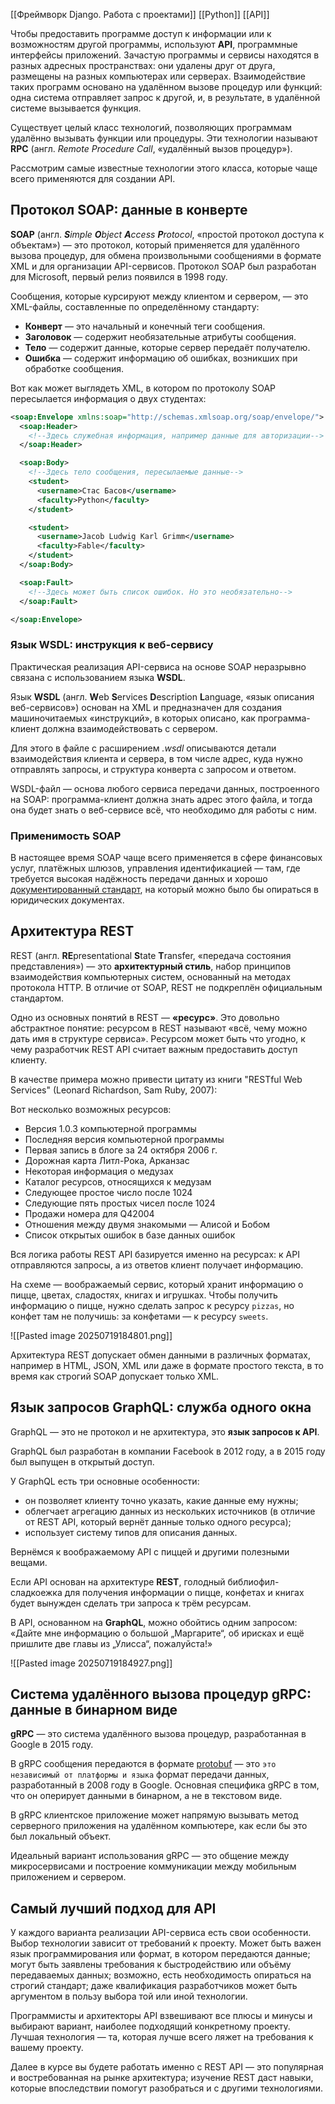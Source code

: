 
[[Фреймворк Django. Работа с проектами]]
[[Python]]
[[API]]

Чтобы предоставить программе доступ к информации или к возможностям другой программы, используют **API**, программные интерфейсы приложений. Зачастую программы и сервисы находятся в разных адресных пространствах: они удалены друг от друга, размещены на разных компьютерах или серверах. Взаимодействие таких программ основано на удалённом вызове процедур или функций: одна система отправляет запрос к другой, и, в результате, в удалённой системе вызывается функция.

Существует целый класс технологий, позволяющих программам удалённо вызывать функции или процедуры. Эти технологии называют **RPC** (англ. _Remote Procedure Call_, «удалённый вызов процедур»).

Рассмотрим самые известные технологии этого класса, которые чаще всего применяются для создании API.

## Протокол SOAP: данные в конверте

**SOAP** (англ. _**S**imple **O**bject **A**ccess **P**rotocol_, «простой протокол доступа к объектам») — это протокол, который применяется для удалённого вызова процедур, для обмена произвольными сообщениями в формате XML и для организации API-сервисов. Протокол SOAP был разработан для Microsoft, первый релиз появился в 1998 году.

Сообщения, которые курсируют между клиентом и сервером, — это XML-файлы, составленные по определённому стандарту:

- **Конверт** — это начальный и конечный теги сообщения.
- **Заголовок** — содержит необязательные атрибуты сообщения.
- **Тело** — содержит данные, которые сервер передаёт получателю.
- **Ошибка** — содержит информацию об ошибках, возникших при обработке сообщения.

Вот как может выглядеть XML, в котором по протоколу SOAP пересылается информация о двух студентах:

```xml
<soap:Envelope xmlns:soap="http://schemas.xmlsoap.org/soap/envelope/">
  <soap:Header>
    <!--Здесь служебная информация, например данные для авторизации-->
  </soap:Header>

  <soap:Body>
    <!--Здесь тело сообщения, пересылаемые данные-->
    <student>
      <username>Стас Басов</username>
      <faculty>Python</faculty>
    </student>

    <student>
      <username>Jacob Ludwig Karl Grimm</username>
      <faculty>Fable</faculty>
    </student>
  </soap:Body>

  <soap:Fault>
    <!--Здесь может быть список ошибок. Но это необязательно-->
  </soap:Fault>

</soap:Envelope>
```


### Язык WSDL: инструкция к веб-сервису

Практическая реализация API-сервиса на основе SOAP неразрывно связана с использованием языка **WSDL**.

Язык **WSDL** (англ. **W**eb **S**ervices **D**escription **L**anguage, «язык описания веб-сервисов») основан на XML и предназначен для создания машиночитаемых «инструкций», в которых описано, как программа-клиент должна взаимодействовать с сервером.

Для этого в файле с расширением _.wsdl_ описываются детали взаимодействия клиента и сервера, в том числе адрес, куда нужно отправлять запросы, и структура конверта с запросом и ответом.

WSDL-файл — основа любого сервиса передачи данных, построенного на SOAP: программа-клиент должна знать адрес этого файла, и тогда она будет знать о веб-сервисе всё, что необходимо для работы с ним.

### Применимость SOAP

В настоящее время SOAP чаще всего применяется в сфере финансовых услуг, платёжных шлюзов, управления идентификацией — там, где требуется высокая надёжность передачи данных и хорошо [документированный стандарт](https://www.w3.org/TR/soap/), на который можно было бы опираться в юридических документах.

## Архитектура REST

REST (англ. **RE**presentational **S**tate **T**ransfer, «передача состояния представления») — это **архитектурный стиль**, набор принципов взаимодействия компьютерных систем, основанный на методах протокола HTTP. В отличие от SOAP, REST не подкреплён официальным стандартом.

Одно из основных понятий в REST — **«ресурс»**. Это довольно абстрактное понятие: ресурсом в REST называют «всё, чему можно дать имя в структуре сервиса». Ресурсом может быть что угодно, к чему разработчик REST API считает важным предоставить доступ клиенту.

В качестве примера можно привести цитату из книги "RESTful Web Services" (Leonard Richardson, Sam Ruby, 2007):

Вот несколько возможных ресурсов:

- Версия 1.0.3 компьютерной программы
- Последняя версия компьютерной программы
- Первая запись в блоге за 24 октября 2006 г.
- Дорожная карта Литл-Рока, Арканзас
- Некоторая информация о медузах
- Каталог ресурсов, относящихся к медузам
- Следующее простое число после 1024
- Следующие пять простых чисел после 1024
- Продажи номера для Q42004
- Отношения между двумя знакомыми — Алисой и Бобом
- Список открытых ошибок в базе данных ошибок

Вся логика работы REST API базируется именно на ресурсах: к API отправляются запросы, а из ответов клиент получает информацию.

На схеме — воображаемый сервис, который хранит информацию о пицце, цветах, сладостях, книгах и игрушках. Чтобы получить информацию о пицце, нужно сделать запрос к ресурсу `pizzas`, но конфет там не получишь: за конфетами — к ресурсу `sweets`.

![[Pasted image 20250719184801.png]]


Архитектура REST допускает обмен данными в различных форматах, например в HTML, JSON, XML или даже в формате простого текста, в то время как строгий SOAP допускает только XML.

## Язык запросов GraphQL: служба одного окна

GraphQL — это не протокол и не архитектура, это **язык запросов к API**.

GraphQL был разработан в компании Facebook в 2012 году, а в 2015 году был выпущен в открытый доступ.

У GraphQL есть три основные особенности:

- он позволяет клиенту точно указать, какие данные ему нужны;
- облегчает агрегацию данных из нескольких источников (в отличие от REST API, который вернёт данные только одного ресурса);
- использует систему типов для описания данных.

Вернёмся к воображаемому API с пиццей и другими полезными вещами.

Если API основан на архитектуре **REST**, голодный библиофил-сладкоежка для получения информации о пицце, конфетах и книгах будет вынужден сделать три запроса к трём ресурсам.

В API, основанном на **GraphQL**, можно обойтись одним запросом: «Дайте мне информацию о большой „Маргарите“, об ирисках и ещё пришлите две главы из „Улисса“, пожалуйста!»

![[Pasted image 20250719184927.png]]


## Система удалённого вызова процедур gRPC: данные в бинарном виде

**gRPC** — это система удалённого вызова процедур, разработанная в Google в 2015 году.

В gRPC сообщения передаются в формате [protobuf](https://developers.google.com/protocol-buffers) — это `это независимый от платформы и языка` формат передачи данных, разработанный в 2008 году в Google. Основная специфика gRPC в том, что он оперирует данными в бинарном, а не в текстовом виде.

В gRPC клиентское приложение может напрямую вызывать метод серверного приложения на удалённом компьютере, как если бы это был локальный объект.

Идеальный вариант использования gRPC — это общение между микросервисами и построение коммуникации между мобильным приложением и сервером.

## Самый лучший подход для API

У каждого варианта реализации API-сервиса есть свои особенности. Выбор технологии зависит от требований к проекту. Может быть важен язык программирования или формат, в котором передаются данные; могут быть заявлены требования к быстродействию или объёму передаваемых данных; возможно, есть необходимость опираться на строгий стандарт; даже квалификация разработчиков может быть аргументом в пользу выбора той или иной технологии.

Программисты и архитекторы API взвешивают все плюсы и минусы и выбирают вариант, наиболее подходящий конкретному проекту. Лучшая технология — та, которая лучше всего ляжет на требования к вашему проекту.

Далее в курсе вы будете работать именно с REST API — это популярная и востребованная на рынке архитектура; изучение REST даст навыки, которые впоследствии помогут разобраться и с другими технологиями.


